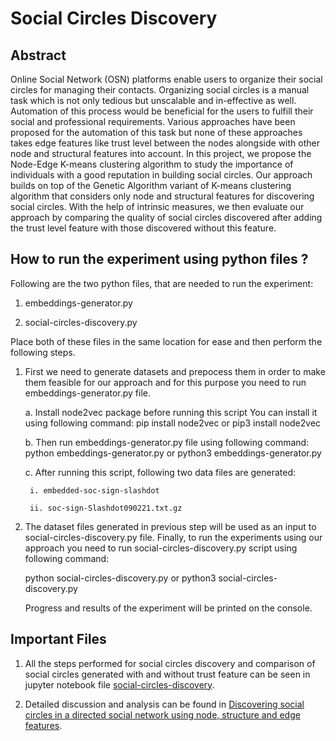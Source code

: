 # Social Circles Discovery

## Abstract

Online Social Network (OSN) platforms enable users to organize their social circles for managing their contacts. Organizing social circles is a manual task which is not only tedious but unscalable and in-effective as well. Automation of this process would be beneficial for the users to fulfill their social and professional requirements.
Various approaches have been proposed for the automation of this task but none of these approaches takes edge features like trust level between the nodes alongside with other node and structural features into account. In this project, we propose the Node-Edge K-means clustering algorithm to study the importance of individuals with a good reputation in building social circles. Our approach builds on top of the Genetic Algorithm variant of K-means clustering algorithm that considers only node and structural features for discovering social circles. With the help of intrinsic measures, we then evaluate our approach by comparing the quality of social circles discovered after adding the trust level feature with those discovered without this feature.


## How to run the experiment using python files ?

Following are the two python files, that are needed to run the experiment:

  1. embeddings-generator.py

  2. social-circles-discovery.py

Place both of these files in the same location for ease and then perform the following steps.

1. First we need to generate datasets and prepocess them in order to make them feasible for our approach 
   and for this purpose you need to run embeddings-generator.py file.
   
    a. Install node2vec package before running this script You can install it using following command:
       pip install node2vec or pip3 install node2vec

    b. Then run embeddings-generator.py file using following command:
       python embeddings-generator.py or python3 embeddings-generator.py

    c. After running this script, following two data files are generated:
      
        i. embedded-soc-sign-slashdot
      
        ii. soc-sign-Slashdot090221.txt.gz

2. The dataset files generated in previous step will be used as an input to social-circles-discovery.py file.
   Finally, to run the experiments using our approach you need to run social-circles-discovery.py script using
   following command:
   
    python social-circles-discovery.py or python3 social-circles-discovery.py

    Progress and results of the experiment will be printed on the console.
    
    
## Important Files

1. All the steps performed for social circles discovery and comparison of social circles generated with and without trust feature
   can be seen in jupyter notebook file [social-circles-discovery](https://github.com/muneeb706/social_circles_discovery/blob/main/social-circles-discovery.ipynb).

2. Detailed discussion and analysis can be found in [Discovering social circles in a directed social network using node, structure and edge features](https://github.com/muneeb706/social_circles_discovery/blob/main/Discovering%20social%20circles%20in%20a%20directed%20social%20network%20using%20node%2C%20structure%20and%20edge%20features.pdf).
 
